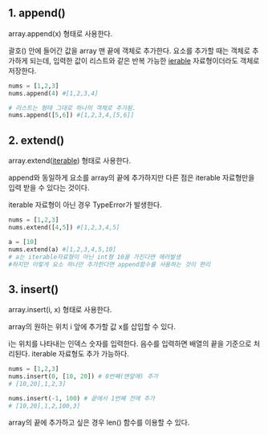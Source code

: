 ## 1. append()

array.append(x) 형태로 사용한다.

괄호() 안에 들어간 값을 array 맨 끝에 객체로 추가한다. 요소를 추가할 때는 객체로 추가하게 되는데, 입력한 값이 리스트와 같은 반복 가능한 [ierable](https://www.notion.so/Iterable-Iterator-1ad44dbcbb248035acd3e7e1dfb4b181?pvs=21) 자료형이더라도 객체로 저장한다.

```python
nums = [1,2,3]
nums.append(4) #[1,2,3,4]

# 리스트는 형태 그대로 하나의 객체로 추가됨.
nums.append([5,6]) #[1,2,3,4,[5,6]]
```

## 2. extend()

array.extend([iterable](https://www.notion.so/Iterable-Iterator-1ad44dbcbb248035acd3e7e1dfb4b181?pvs=21)) 형태로 사용한다.

append와 동일하게 요소를 array의 끝에 추가하지만 다른 점은 iterable 자료형만을 입력 받을 수 있다는 것이다.

iterable 자료형이 아닌 경우 TypeError가 발생한다.

```python
nums = [1,2,3]
nums.extend([4,5]) #[1,2,3,4,5]

a = [10]
nums.extend(a) #[1,2,3,4,5,10]
# a는 iterable자료형이 아닌 int형 10을 가진다면 에러발생
#하지만 이렇게 요소 하나만 추가한다면 append함수를 사용하는 것이 편리
```

## 3. insert()

array.insert(i, x) 형태로 사용한다.

array의 원하는 위치 i 앞에 추가할 값 x를 삽입할 수 있다.

i는 위치를 나타내는 인덱스 숫자를 입력한다. 음수를 입력하면 배열의 끝을 기준으로 처리된다. iterable 자료형도 추가 가능하다.

```python
nums = [1,2,3]
nums.insert(0, [10, 20]) # 0번째(맨앞에) 추가
# [10,20],1,2,3]

nums.insert(-1, 100) # 끝에서 1번째 전에 추가
# [10,20],1,2,100,3]
```

array의 끝에 추가하고 싶은 경우 len() 함수를 이용할 수 있다.